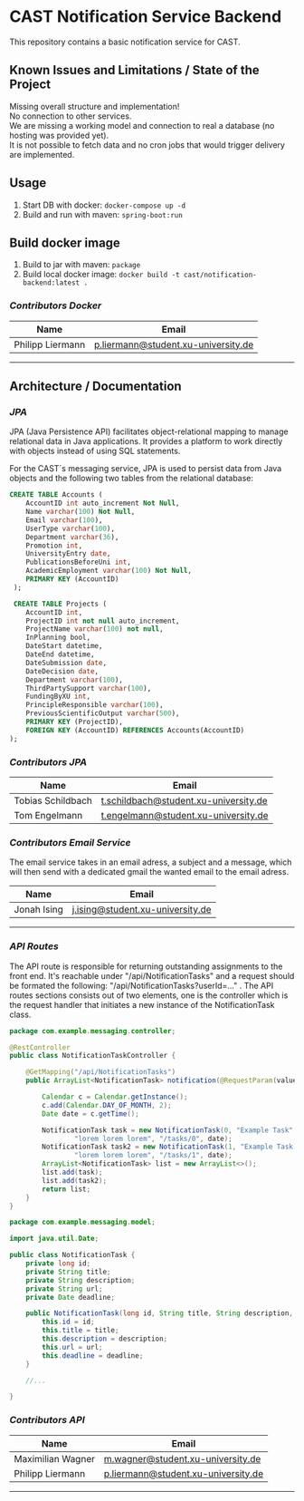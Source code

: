 # CAST Notification Service Backend
This repository contains a basic notification service for CAST.

## Known Issues and Limitations / State of the Project

Missing overall structure and implementation!  
No connection to other services.  
We are missing a working model and connection to real a database (no hosting was provided yet).  
It is not possible to fetch data and no cron jobs that would trigger delivery are implemented. 

## Usage

1. Start DB with docker: `docker-compose up -d`
2. Build and run with maven: `spring-boot:run`

## Build docker image

1. Build to jar with maven: `package`
2. Build local docker image: `docker build -t cast/notification-backend:latest .`

### _Contributors Docker_

| Name             | Email |
|------------------| ----- |
| Philipp Liermann | p.liermann@student.xu-university.de |

***

## Architecture / Documentation

### _JPA_

JPA (Java Persistence API) facilitates object-relational mapping
to manage relational data in Java applications. It provides a
platform to work directly with objects instead of using SQL statements.

For the CAST´s messaging service, JPA is used to persist data from
Java objects and the following two tables from the relational database:

```SQL
CREATE TABLE Accounts ( 
    AccountID int auto_increment Not Null, 
    Name varchar(100) Not Null, 
    Email varchar(100),
    UserType varchar(100),
    Department varchar(36), 
    Promotion int, 
    UniversityEntry date, 
    PublicationsBeforeUni int, 
    AcademicEmployment varchar(100) Not Null, 
    PRIMARY KEY (AccountID) 
 );
```

```SQL
 CREATE TABLE Projects (
	AccountID int,
    ProjectID int not null auto_increment, 
    ProjectName varchar(100) not null, 
    InPlanning bool, 
    DateStart datetime, 
    DateEnd datetime, 
    DateSubmission date, 
    DateDecision date, 
    Department varchar(100), 
    ThirdPartySupport varchar(100), 
    FundingByXU int, 
    PrincipleResponsible varchar(100), 
    PreviousScientificOutput varchar(500), 
    PRIMARY KEY (ProjectID),
    FOREIGN KEY (AccountID) REFERENCES Accounts(AccountID)  
);
```

### _Contributors JPA_

| Name | Email |
| ---- | ----- |
| Tobias Schildbach | t.schildbach@student.xu-university.de |
| Tom Engelmann | t.engelmann@student.xu-university.de |


### _Contributors Email Service_

The email service takes in an email adress, a subject and a message, which will then send with a dedicated gmail the wanted email to the email adress.

| Name | Email |
| ---- | ----- |
| Jonah Ising | j.ising@student.xu-university.de |
***

### _API Routes_

The API route is responsible for returning outstanding assignments to the front end. It's reachable under "/api/NotificationTasks" and a request should be formated the following: "/api/NotificationTasks?userId=..." . The API routes sections consists out of two elements, one is the controller which is the request handler that initiates a new instance of the NotificationTask class. 

```java
package com.example.messaging.controller;

@RestController
public class NotificationTaskController {

    @GetMapping("/api/NotificationTasks")
    public ArrayList<NotificationTask> notification(@RequestParam(value = "userId") int userId) {

        Calendar c = Calendar.getInstance();
        c.add(Calendar.DAY_OF_MONTH, 2);
        Date date = c.getTime();

        NotificationTask task = new NotificationTask(0, "Example Task",
                "lorem lorem lorem", "/tasks/0", date);
        NotificationTask task2 = new NotificationTask(1, "Example Task 2",
                "lorem lorem lorem", "/tasks/1", date);
        ArrayList<NotificationTask> list = new ArrayList<>();
        list.add(task);
        list.add(task2);
        return list;
    }
}
```

```java
package com.example.messaging.model;

import java.util.Date;

public class NotificationTask {
    private long id;
    private String title;
    private String description;
    private String url;
    private Date deadline;

    public NotificationTask(long id, String title, String description, String url, Date deadline) {
        this.id = id;
        this.title = title;
        this.description = description;
        this.url = url;
        this.deadline = deadline;
    }

    //...

}
```

### _Contributors API_

| Name | Email |
| ---- | ----- |
| Maximilian Wagner | m.wagner@student.xu-university.de |
| Philipp Liermann | p.liermann@student.xu-university.de |

***
